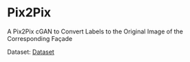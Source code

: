 # Pix2Pix
A Pix2Pix cGAN to Convert Labels to the Original Image of the Corresponding Façade

Dataset: <a href='http://efrosgans.eecs.berkeley.edu/pix2pix/datasets/'>Dataset</a>


